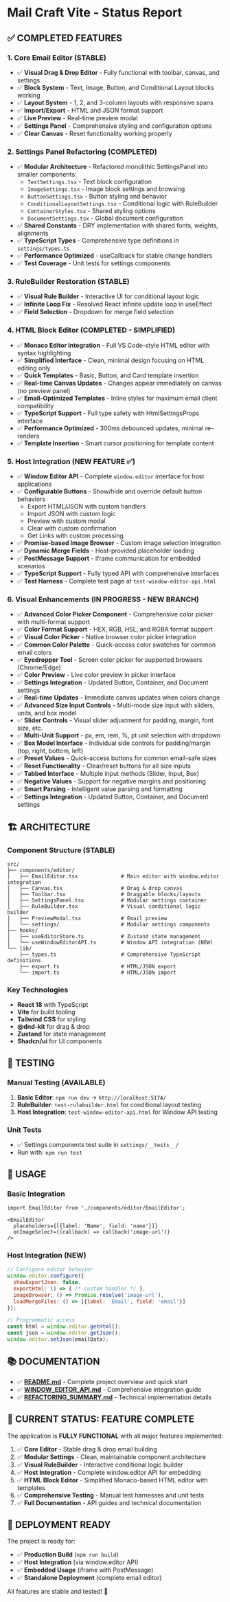 # Mail Craft Vite - Status Report

## ✅ COMPLETED FEATURES

### 1. Core Email Editor (STABLE)
- ✅ **Visual Drag & Drop Editor** - Fully functional with toolbar, canvas, and settings
- ✅ **Block System** - Text, Image, Button, and Conditional Layout blocks working
- ✅ **Layout System** - 1, 2, and 3-column layouts with responsive spans
- ✅ **Import/Export** - HTML and JSON format support
- ✅ **Live Preview** - Real-time preview modal
- ✅ **Settings Panel** - Comprehensive styling and configuration options
- ✅ **Clear Canvas** - Reset functionality working properly

### 2. Settings Panel Refactoring (COMPLETED)
- ✅ **Modular Architecture** - Refactored monolithic SettingsPanel into smaller components:
  - `TextSettings.tsx` - Text block configuration
  - `ImageSettings.tsx` - Image block settings and browsing
  - `ButtonSettings.tsx` - Button styling and behavior
  - `ConditionalLayoutSettings.tsx` - Conditional logic with RuleBuilder
  - `ContainerStyles.tsx` - Shared styling options
  - `DocumentSettings.tsx` - Global document configuration
- ✅ **Shared Constants** - DRY implementation with shared fonts, weights, alignments
- ✅ **TypeScript Types** - Comprehensive type definitions in `settings/types.ts`
- ✅ **Performance Optimized** - useCallback for stable change handlers
- ✅ **Test Coverage** - Unit tests for settings components

### 3. RuleBuilder Restoration (STABLE)
- ✅ **Visual Rule Builder** - Interactive UI for conditional layout logic
- ✅ **Infinite Loop Fix** - Resolved React infinite update loop in useEffect
- ✅ **Field Selection** - Dropdown for merge field selection

### 4. HTML Block Editor (COMPLETED - SIMPLIFIED)
- ✅ **Monaco Editor Integration** - Full VS Code-style HTML editor with syntax highlighting
- ✅ **Simplified Interface** - Clean, minimal design focusing on HTML editing only
- ✅ **Quick Templates** - Basic, Button, and Card template insertion
- ✅ **Real-time Canvas Updates** - Changes appear immediately on canvas (no preview panel)
- ✅ **Email-Optimized Templates** - Inline styles for maximum email client compatibility
- ✅ **TypeScript Support** - Full type safety with HtmlSettingsProps interface
- ✅ **Performance Optimized** - 300ms debounced updates, minimal re-renders
- ✅ **Template Insertion** - Smart cursor positioning for template content

### 5. Host Integration (NEW FEATURE ✅)
- ✅ **Window Editor API** - Complete `window.editor` interface for host applications
- ✅ **Configurable Buttons** - Show/hide and override default button behaviors
  - Export HTML/JSON with custom handlers
  - Import JSON with custom logic
  - Preview with custom modal
  - Clear with custom confirmation
  - Get Links with custom processing
- ✅ **Promise-based Image Browser** - Custom image selection integration
- ✅ **Dynamic Merge Fields** - Host-provided placeholder loading
- ✅ **PostMessage Support** - iframe communication for embedded scenarios
- ✅ **TypeScript Support** - Fully typed API with comprehensive interfaces
- ✅ **Test Harness** - Complete test page at `test-window-editor-api.html`

### 6. Visual Enhancements (IN PROGRESS - NEW BRANCH)
- ✅ **Advanced Color Picker Component** - Comprehensive color picker with multi-format support
- ✅ **Color Format Support** - HEX, RGB, HSL, and RGBA format support
- ✅ **Visual Color Picker** - Native browser color picker integration
- ✅ **Common Color Palette** - Quick-access color swatches for common email colors
- ✅ **Eyedropper Tool** - Screen color picker for supported browsers (Chrome/Edge)
- ✅ **Color Preview** - Live color preview in picker interface
- ✅ **Settings Integration** - Updated Button, Container, and Document settings
- ✅ **Real-time Updates** - Immediate canvas updates when colors change
- ✅ **Advanced Size Input Controls** - Multi-mode size input with sliders, units, and box model
- ✅ **Slider Controls** - Visual slider adjustment for padding, margin, font size, etc.
- ✅ **Multi-Unit Support** - px, em, rem, %, pt unit selection with dropdown
- ✅ **Box Model Interface** - Individual side controls for padding/margin (top, right, bottom, left)
- ✅ **Preset Values** - Quick-access buttons for common email-safe sizes
- ✅ **Reset Functionality** - Clear/reset buttons for all size inputs
- ✅ **Tabbed Interface** - Multiple input methods (Slider, Input, Box)
- ✅ **Negative Values** - Support for negative margins and positioning
- ✅ **Smart Parsing** - Intelligent value parsing and formatting
- ✅ **Settings Integration** - Updated Button, Container, and Document settings

## 🏗️ ARCHITECTURE

### Component Structure (STABLE)
```
src/
├── components/editor/
│   ├── EmailEditor.tsx              # Main editor with window.editor integration
│   ├── Canvas.tsx                   # Drag & drop canvas
│   ├── Toolbar.tsx                  # Draggable blocks/layouts  
│   ├── SettingsPanel.tsx            # Modular settings container
│   ├── RuleBuilder.tsx              # Visual conditional logic builder
│   ├── PreviewModal.tsx             # Email preview
│   └── settings/                    # Modular settings components
├── hooks/
│   ├── useEditorStore.ts            # Zustand state management
│   └── useWindowEditorAPI.ts        # Window API integration (NEW)
└── lib/
    ├── types.ts                     # Comprehensive TypeScript definitions
    ├── export.ts                    # HTML/JSON export
    └── import.ts                    # HTML/JSON import
```

### Key Technologies
- **React 18** with TypeScript
- **Vite** for build tooling  
- **Tailwind CSS** for styling
- **@dnd-kit** for drag & drop
- **Zustand** for state management
- **Shadcn/ui** for UI components

## 🧪 TESTING

### Manual Testing (AVAILABLE)
1. **Basic Editor**: `npm run dev` → `http://localhost:5174/`
2. **RuleBuilder**: `test-rulebuilder.html` for conditional layout testing
3. **Host Integration**: `test-window-editor-api.html` for Window API testing

### Unit Tests
- ✅ Settings components test suite in `settings/__tests__/`
- Run with: `npm run test`

## 🚀 USAGE

### Basic Integration
```tsx
import EmailEditor from './components/editor/EmailEditor';

<EmailEditor
  placeholders={[{label: 'Name', field: 'name'}]}
  onImageSelect={(callback) => callback('image-url')}
/>
```

### Host Integration (NEW)
```javascript
// Configure editor behavior
window.editor.configure({
  showExportJson: false,
  exportHtml: () => { /* custom handler */ },
  imageBrowser: () => Promise.resolve('image-url'),
  loadMergeFiles: () => [{label: 'Email', field: 'email'}]
});

// Programmatic access
const html = window.editor.getHtml();
const json = window.editor.getJson();
window.editor.setJson(emailData);
```

## 📚 DOCUMENTATION

- ✅ **[README.md](./README.md)** - Complete project overview and quick start
- ✅ **[WINDOW_EDITOR_API.md](./WINDOW_EDITOR_API.md)** - Comprehensive integration guide
- ✅ **[REFACTORING_SUMMARY.md](./REFACTORING_SUMMARY.md)** - Technical implementation details

## 🎯 CURRENT STATUS: FEATURE COMPLETE

The application is **FULLY FUNCTIONAL** with all major features implemented:

1. ✅ **Core Editor** - Stable drag & drop email building
2. ✅ **Modular Settings** - Clean, maintainable component architecture  
3. ✅ **Visual RuleBuilder** - Interactive conditional logic builder
4. ✅ **Host Integration** - Complete window.editor API for embedding
5. ✅ **HTML Block Editor** - Simplified Monaco-based HTML editor with templates
6. ✅ **Comprehensive Testing** - Manual test harnesses and unit tests
7. ✅ **Full Documentation** - API guides and technical documentation

## 🚀 DEPLOYMENT READY

The project is ready for:
- ✅ **Production Build** (`npm run build`)
- ✅ **Host Integration** (via window.editor API)
- ✅ **Embedded Usage** (iframe with PostMessage)
- ✅ **Standalone Deployment** (complete email editor)

All features are stable and tested! 🎉
